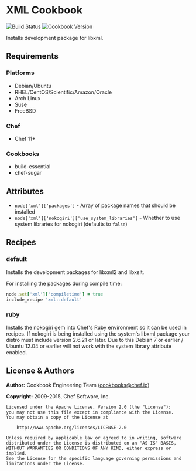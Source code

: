 # XML Cookbook
[![Build Status](https://travis-ci.org/chef-cookbooks/xml.svg?branch=master)](http://travis-ci.org/chef-cookbooks/xml) [![Cookbook Version](http://img.shields.io/cookbook/v/xml.svg)](https://supermarket.chef.io/cookbooks/xml)

Installs development package for libxml.

## Requirements
### Platforms
- Debian/Ubuntu
- RHEL/CentOS/Scientific/Amazon/Oracle
- Arch Linux
- Suse
- FreeBSD

### Chef
- Chef 11+

### Cookbooks
- build-essential
- chef-sugar

## Attributes
- `node['xml']['packages']` - Array of package names that should be installed
- `node['xml']['nokogiri']['use_system_libraries']` - Whether to use system libraries for nokogiri (defaults to `false`)

## Recipes
### default
Installs the development packages for libxml2 and libxslt.

For installing the packages during compile time:

```ruby
node.set['xml']['compiletime'] = true
include_recipe 'xml::default'
```

### ruby
Installs the nokogiri gem into Chef's Ruby environment so it can be used in recipes. If nokogiri is being installed using the system's libxml package your distro must include version 2.6.21 or later.  Due to this Debian 7 or earlier / Ubuntu 12.04 or earlier will not work with the system library attribute enabled.

## License & Authors
**Author:** Cookbook Engineering Team ([cookbooks@chef.io](mailto:cookbooks@chef.io))

**Copyright:** 2009-2015, Chef Software, Inc.

```
Licensed under the Apache License, Version 2.0 (the "License");
you may not use this file except in compliance with the License.
You may obtain a copy of the License at

    http://www.apache.org/licenses/LICENSE-2.0

Unless required by applicable law or agreed to in writing, software
distributed under the License is distributed on an "AS IS" BASIS,
WITHOUT WARRANTIES OR CONDITIONS OF ANY KIND, either express or implied.
See the License for the specific language governing permissions and
limitations under the License.
```
